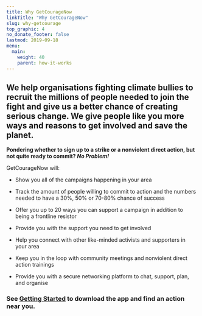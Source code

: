 ```yaml
---
title: Why GetCourageNow
linkTitle: "Why GetCourageNow"
slug: why-getcourage
top_graphic: 4
no_donate_footer: false
lastmod: 2019-09-18
menu:
  main:
    weight: 40
    parent: how-it-works
---
```


## We help organisations fighting climate bullies to recruit the millions of people needed to join the fight and give us a better chance of creating serious change. We give people like you more ways and reasons to get involved and save the planet. 

**Pondering whether to sign up to a strike or a nonviolent direct action, but not quite ready to commit? _No Problem!_** 

GetCourageNow will: 

- Show you all of the campaigns happening in your area

- Track the amount of people willing to commit to action and the numbers needed to have a 30%, 50% or 70-80% chance of success

- Offer you up to 20 ways you can support a campaign in addition to being a frontline resistor

- Provide you with the support you need to get involved 

- Help you connect with other like-minded activists and supporters in your area  

- Keep you in the loop with community meetings and nonviolent direct action trainings

- Provide you with a secure networking platform to chat, support, plan, and organise


### See [Getting Started](/getting-started) to download the app and find an action near you. 
